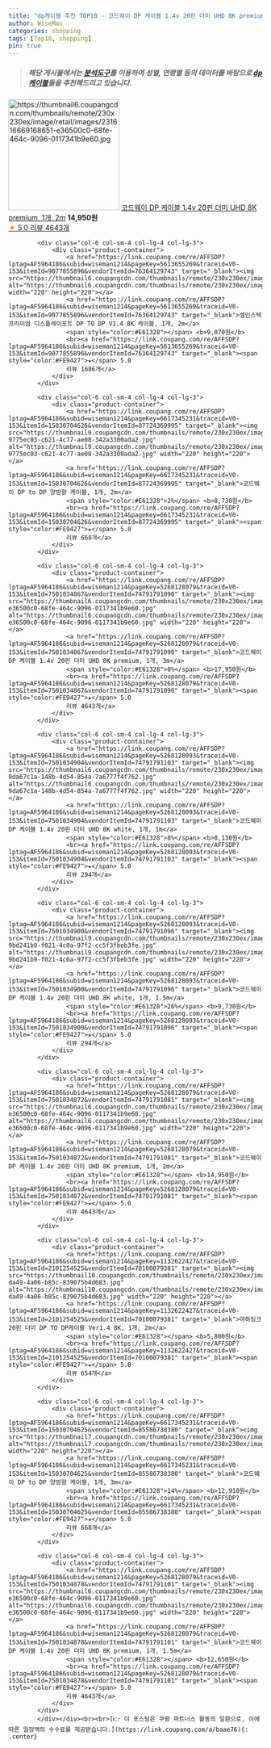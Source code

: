 ```yaml
---
title: "dp케이블 추천 TOP10 - 코드웨이 DP 케이블 1.4v 20핀 더미 UHD 8K premium, 1개, 2m"
author: WiseMan
categories: shopping
tags: [Top10, shopping]
pin: true
---
```


> ##### 해당 게시물에서는 [**분석도구**](https://itemscout.io/)를 이용하여 **성별**, **연령별** 등의 데이터를 바탕으로 [**dp케이블**](https://link.coupang.com/a/baae76)들을 추천해드리고 있습니다.
<div class="container"><div class="row">
            <div class="col-6 col-sm-4 col-lg-4 col-lg-3">
                <div class="product-container">
                    <a href="https://link.coupang.com/re/AFFSDP?lptag=AF5964186&subid=wiseman1214&pageKey=5268128079&traceid=V0-153&itemId=7501034872&vendorItemId=74791791081" target="_blank"><img src="https://thumbnail6.coupangcdn.com/thumbnails/remote/230x230ex/image/retail/images/231616669168651-e36500c0-68fe-464c-9096-0117341b9e60.jpg" alt="https://thumbnail6.coupangcdn.com/thumbnails/remote/230x230ex/image/retail/images/231616669168651-e36500c0-68fe-464c-9096-0117341b9e60.jpg" width="220" height="220"></a>
                    <a href="https://link.coupang.com/re/AFFSDP?lptag=AF5964186&subid=wiseman1214&pageKey=5268128079&traceid=V0-153&itemId=7501034872&vendorItemId=74791791081" target="_blank">코드웨이 DP 케이블 1.4v 20핀 더미 UHD 8K premium, 1개, 2m</a>
                    <span style="color:#E61328"></span> <b>14,950원</b>
                    <br><a href="https://link.coupang.com/re/AFFSDP?lptag=AF5964186&subid=wiseman1214&pageKey=5268128079&traceid=V0-153&itemId=7501034872&vendorItemId=74791791081" target="_blank"><span style="color:#FE9427">★</span> 5.0
                    리뷰 4643개</a>
                </div>
            </div>
            
            <div class="col-6 col-sm-4 col-lg-4 col-lg-3">
                <div class="product-container">
                    <a href="https://link.coupang.com/re/AFFSDP?lptag=AF5964186&subid=wiseman1214&pageKey=5613655269&traceid=V0-153&itemId=9077855896&vendorItemId=76364129743" target="_blank"><img src="https://thumbnail6.coupangcdn.com/thumbnails/remote/230x230ex/image/rs_quotation_api/7brx8mzr/8f427505e12e4e1980240ebd5ba1f751.jpg" alt="https://thumbnail6.coupangcdn.com/thumbnails/remote/230x230ex/image/rs_quotation_api/7brx8mzr/8f427505e12e4e1980240ebd5ba1f751.jpg" width="220" height="220"></a>
                    <a href="https://link.coupang.com/re/AFFSDP?lptag=AF5964186&subid=wiseman1214&pageKey=5613655269&traceid=V0-153&itemId=9077855896&vendorItemId=76364129743" target="_blank">셀인스텍 프리미엄 디스플레이포트 DP TO DP V1.4 8K 케이블, 1개, 2m</a>
                    <span style="color:#E61328"></span> <b>9,070원</b>
                    <br><a href="https://link.coupang.com/re/AFFSDP?lptag=AF5964186&subid=wiseman1214&pageKey=5613655269&traceid=V0-153&itemId=9077855896&vendorItemId=76364129743" target="_blank"><span style="color:#FE9427">★</span> 5.0
                    리뷰 1686개</a>
                </div>
            </div>
            
            <div class="col-6 col-sm-4 col-lg-4 col-lg-3">
                <div class="product-container">
                    <a href="https://link.coupang.com/re/AFFSDP?lptag=AF5964186&subid=wiseman1214&pageKey=6617345231&traceid=V0-153&itemId=15030704626&vendorItemId=87724369995" target="_blank"><img src="https://thumbnail9.coupangcdn.com/thumbnails/remote/230x230ex/image/retail/images/2848540420878028-9775ec03-c621-4c77-ae08-342a3300ada2.jpg" alt="https://thumbnail9.coupangcdn.com/thumbnails/remote/230x230ex/image/retail/images/2848540420878028-9775ec03-c621-4c77-ae08-342a3300ada2.jpg" width="220" height="220"></a>
                    <a href="https://link.coupang.com/re/AFFSDP?lptag=AF5964186&subid=wiseman1214&pageKey=6617345231&traceid=V0-153&itemId=15030704626&vendorItemId=87724369995" target="_blank">코드웨이 DP to DP 양방향 케이블, 1개, 2m</a>
                    <span style="color:#E61328">2%</span> <b>8,730원</b>
                    <br><a href="https://link.coupang.com/re/AFFSDP?lptag=AF5964186&subid=wiseman1214&pageKey=6617345231&traceid=V0-153&itemId=15030704626&vendorItemId=87724369995" target="_blank"><span style="color:#FE9427">★</span> 5.0
                    리뷰 668개</a>
                </div>
            </div>
            
            <div class="col-6 col-sm-4 col-lg-4 col-lg-3">
                <div class="product-container">
                    <a href="https://link.coupang.com/re/AFFSDP?lptag=AF5964186&subid=wiseman1214&pageKey=5268128079&traceid=V0-153&itemId=7501034867&vendorItemId=74791791090" target="_blank"><img src="https://thumbnail6.coupangcdn.com/thumbnails/remote/230x230ex/image/retail/images/231616669168651-e36500c0-68fe-464c-9096-0117341b9e60.jpg" alt="https://thumbnail6.coupangcdn.com/thumbnails/remote/230x230ex/image/retail/images/231616669168651-e36500c0-68fe-464c-9096-0117341b9e60.jpg" width="220" height="220"></a>
                    <a href="https://link.coupang.com/re/AFFSDP?lptag=AF5964186&subid=wiseman1214&pageKey=5268128079&traceid=V0-153&itemId=7501034867&vendorItemId=74791791090" target="_blank">코드웨이 DP 케이블 1.4v 20핀 더미 UHD 8K premium, 1개, 3m</a>
                    <span style="color:#E61328">8%</span> <b>17,950원</b>
                    <br><a href="https://link.coupang.com/re/AFFSDP?lptag=AF5964186&subid=wiseman1214&pageKey=5268128079&traceid=V0-153&itemId=7501034867&vendorItemId=74791791090" target="_blank"><span style="color:#FE9427">★</span> 5.0
                    리뷰 4643개</a>
                </div>
            </div>
            
            <div class="col-6 col-sm-4 col-lg-4 col-lg-3">
                <div class="product-container">
                    <a href="https://link.coupang.com/re/AFFSDP?lptag=AF5964186&subid=wiseman1214&pageKey=5268128093&traceid=V0-153&itemId=7501034904&vendorItemId=74791791103" target="_blank"><img src="https://thumbnail6.coupangcdn.com/thumbnails/remote/230x230ex/image/retail/images/8428326506075494-9da67c1a-148b-4d54-854a-7a6777f4f762.jpg" alt="https://thumbnail6.coupangcdn.com/thumbnails/remote/230x230ex/image/retail/images/8428326506075494-9da67c1a-148b-4d54-854a-7a6777f4f762.jpg" width="220" height="220"></a>
                    <a href="https://link.coupang.com/re/AFFSDP?lptag=AF5964186&subid=wiseman1214&pageKey=5268128093&traceid=V0-153&itemId=7501034904&vendorItemId=74791791103" target="_blank">코드웨이 DP 케이블 1.4v 20핀 더미 UHD 8K white, 1개, 1m</a>
                    <span style="color:#E61328">8%</span> <b>8,130원</b>
                    <br><a href="https://link.coupang.com/re/AFFSDP?lptag=AF5964186&subid=wiseman1214&pageKey=5268128093&traceid=V0-153&itemId=7501034904&vendorItemId=74791791103" target="_blank"><span style="color:#FE9427">★</span> 5.0
                    리뷰 294개</a>
                </div>
            </div>
            
            <div class="col-6 col-sm-4 col-lg-4 col-lg-3">
                <div class="product-container">
                    <a href="https://link.coupang.com/re/AFFSDP?lptag=AF5964186&subid=wiseman1214&pageKey=5268128093&traceid=V0-153&itemId=7501034900&vendorItemId=74791791096" target="_blank"><img src="https://thumbnail9.coupangcdn.com/thumbnails/remote/230x230ex/image/retail/images/7812641797964637-9bd241b9-f021-4c0a-97f2-cc5f3fbeb3fe.jpg" alt="https://thumbnail9.coupangcdn.com/thumbnails/remote/230x230ex/image/retail/images/7812641797964637-9bd241b9-f021-4c0a-97f2-cc5f3fbeb3fe.jpg" width="220" height="220"></a>
                    <a href="https://link.coupang.com/re/AFFSDP?lptag=AF5964186&subid=wiseman1214&pageKey=5268128093&traceid=V0-153&itemId=7501034900&vendorItemId=74791791096" target="_blank">코드웨이 DP 케이블 1.4v 20핀 더미 UHD 8K white, 1개, 1.5m</a>
                    <span style="color:#E61328">26%</span> <b>9,730원</b>
                    <br><a href="https://link.coupang.com/re/AFFSDP?lptag=AF5964186&subid=wiseman1214&pageKey=5268128093&traceid=V0-153&itemId=7501034900&vendorItemId=74791791096" target="_blank"><span style="color:#FE9427">★</span> 5.0
                    리뷰 294개</a>
                </div>
            </div>
            
            <div class="col-6 col-sm-4 col-lg-4 col-lg-3">
                <div class="product-container">
                    <a href="https://link.coupang.com/re/AFFSDP?lptag=AF5964186&subid=wiseman1214&pageKey=5268128079&traceid=V0-153&itemId=7501034872&vendorItemId=74791791081" target="_blank"><img src="https://thumbnail6.coupangcdn.com/thumbnails/remote/230x230ex/image/retail/images/231616669168651-e36500c0-68fe-464c-9096-0117341b9e60.jpg" alt="https://thumbnail6.coupangcdn.com/thumbnails/remote/230x230ex/image/retail/images/231616669168651-e36500c0-68fe-464c-9096-0117341b9e60.jpg" width="220" height="220"></a>
                    <a href="https://link.coupang.com/re/AFFSDP?lptag=AF5964186&subid=wiseman1214&pageKey=5268128079&traceid=V0-153&itemId=7501034872&vendorItemId=74791791081" target="_blank">코드웨이 DP 케이블 1.4v 20핀 더미 UHD 8K premium, 1개, 2m</a>
                    <span style="color:#E61328"></span> <b>14,950원</b>
                    <br><a href="https://link.coupang.com/re/AFFSDP?lptag=AF5964186&subid=wiseman1214&pageKey=5268128079&traceid=V0-153&itemId=7501034872&vendorItemId=74791791081" target="_blank"><span style="color:#FE9427">★</span> 5.0
                    리뷰 4643개</a>
                </div>
            </div>
            
            <div class="col-6 col-sm-4 col-lg-4 col-lg-3">
                <div class="product-container">
                    <a href="https://link.coupang.com/re/AFFSDP?lptag=AF5964186&subid=wiseman1214&pageKey=1132622427&traceid=V0-153&itemId=2101254525&vendorItemId=70100079381" target="_blank"><img src="https://thumbnail10.coupangcdn.com/thumbnails/remote/230x230ex/image/retail/images/2019/12/30/10/4/16649eba-da49-4a06-b85c-839075b4d683.jpg" alt="https://thumbnail10.coupangcdn.com/thumbnails/remote/230x230ex/image/retail/images/2019/12/30/10/4/16649eba-da49-4a06-b85c-839075b4d683.jpg" width="220" height="220"></a>
                    <a href="https://link.coupang.com/re/AFFSDP?lptag=AF5964186&subid=wiseman1214&pageKey=1132622427&traceid=V0-153&itemId=2101254525&vendorItemId=70100079381" target="_blank">마하링크 20핀 더미 DP TO DP케이블 Ver1.4 8K, 1개, 2m</a>
                    <span style="color:#E61328"></span> <b>5,800원</b>
                    <br><a href="https://link.coupang.com/re/AFFSDP?lptag=AF5964186&subid=wiseman1214&pageKey=1132622427&traceid=V0-153&itemId=2101254525&vendorItemId=70100079381" target="_blank"><span style="color:#FE9427">★</span> 5.0
                    리뷰 654개</a>
                </div>
            </div>
            
            <div class="col-6 col-sm-4 col-lg-4 col-lg-3">
                <div class="product-container">
                    <a href="https://link.coupang.com/re/AFFSDP?lptag=AF5964186&subid=wiseman1214&pageKey=6617345231&traceid=V0-153&itemId=15030704625&vendorItemId=85586738380" target="_blank"><img src="https://thumbnail7.coupangcdn.com/thumbnails/remote/230x230ex/image/vendor_inventory/8277/8addade132fdc41db5051e14a7796e45e2be7929b9ea9d477733596235a4.jpg" alt="https://thumbnail7.coupangcdn.com/thumbnails/remote/230x230ex/image/vendor_inventory/8277/8addade132fdc41db5051e14a7796e45e2be7929b9ea9d477733596235a4.jpg" width="220" height="220"></a>
                    <a href="https://link.coupang.com/re/AFFSDP?lptag=AF5964186&subid=wiseman1214&pageKey=6617345231&traceid=V0-153&itemId=15030704625&vendorItemId=85586738380" target="_blank">코드웨이 DP to DP 양방향 케이블, 1개, 3m</a>
                    <span style="color:#E61328">14%</span> <b>12,910원</b>
                    <br><a href="https://link.coupang.com/re/AFFSDP?lptag=AF5964186&subid=wiseman1214&pageKey=6617345231&traceid=V0-153&itemId=15030704625&vendorItemId=85586738380" target="_blank"><span style="color:#FE9427">★</span> 5.0
                    리뷰 668개</a>
                </div>
            </div>
            
            <div class="col-6 col-sm-4 col-lg-4 col-lg-3">
                <div class="product-container">
                    <a href="https://link.coupang.com/re/AFFSDP?lptag=AF5964186&subid=wiseman1214&pageKey=5268128079&traceid=V0-153&itemId=7501034878&vendorItemId=74791791101" target="_blank"><img src="https://thumbnail6.coupangcdn.com/thumbnails/remote/230x230ex/image/retail/images/231616669168651-e36500c0-68fe-464c-9096-0117341b9e60.jpg" alt="https://thumbnail6.coupangcdn.com/thumbnails/remote/230x230ex/image/retail/images/231616669168651-e36500c0-68fe-464c-9096-0117341b9e60.jpg" width="220" height="220"></a>
                    <a href="https://link.coupang.com/re/AFFSDP?lptag=AF5964186&subid=wiseman1214&pageKey=5268128079&traceid=V0-153&itemId=7501034878&vendorItemId=74791791101" target="_blank">코드웨이 DP 케이블 1.4v 20핀 더미 UHD 8K premium, 1개, 1.5m</a>
                    <span style="color:#E61328"></span> <b>12,650원</b>
                    <br><a href="https://link.coupang.com/re/AFFSDP?lptag=AF5964186&subid=wiseman1214&pageKey=5268128079&traceid=V0-153&itemId=7501034878&vendorItemId=74791791101" target="_blank"><span style="color:#FE9427">★</span> 5.0
                    리뷰 4643개</a>
                </div>
            </div>
            </div></div><br><br>[👉 이 포스팅은 쿠팡 파트너스 활동의 일환으로, 이에 따른 일정액의 수수료를 제공받습니다.](https://link.coupang.com/a/baae76){: .center}